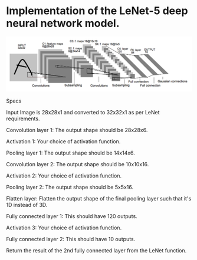 # Implementation of the LeNet-5 deep neural network model.

![LeNet-5 Architecture](lenet.png)

Specs

Input Image is 28x28x1 and converted to 32x32x1 as per LeNet requirements.

Convolution layer 1: The output shape should be 28x28x6.

Activation 1: Your choice of activation function.

Pooling layer 1: The output shape should be 14x14x6.

Convolution layer 2: The output shape should be 10x10x16.

Activation 2: Your choice of activation function.

Pooling layer 2: The output shape should be 5x5x16.

Flatten layer: Flatten the output shape of the final pooling layer such that it's 1D instead of 3D. 

Fully connected layer 1: This should have 120 outputs.

Activation 3: Your choice of activation function.

Fully connected layer 2: This should have 10 outputs.

Return the result of the 2nd fully connected layer from the LeNet function.
